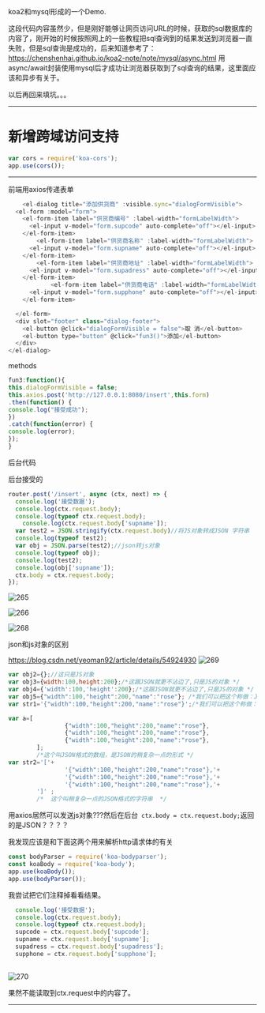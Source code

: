 koa2和mysql形成的一个Demo.

这段代码内容虽然少，但是刚好能够让网页访问URL的时候，获取的sql数据库的内容了，刚开始的时候按照网上的一些教程把sql查询到的结果发送到浏览器一直失败，但是sql查询是成功的，后来知道参考了：https://chenshenhai.github.io/koa2-note/note/mysql/async.html
用async/await封装使用mysql后才成功让浏览器获取到了sql查询的结果，这里面应该和异步有关于。

以后再回来填坑。。。

---

# 新增跨域访问支持

```js
var cors = require('koa-cors');
app.use(cors());
```
---

前端用axios传递表单

```js
    <el-dialog title="添加供货商" :visible.sync="dialogFormVisible">
  <el-form :model="form">
    <el-form-item label="供货商编号" :label-width="formLabelWidth">
      <el-input v-model="form.supcode" auto-complete="off"></el-input>
    </el-form-item>
        <el-form-item label="供货商名称" :label-width="formLabelWidth">
      <el-input v-model="form.supname" auto-complete="off"></el-input>
    </el-form-item>
        <el-form-item label="供货商地址" :label-width="formLabelWidth">
      <el-input v-model="form.supadress" auto-complete="off"></el-input>
    </el-form-item>
            <el-form-item label="供货商电话" :label-width="formLabelWidth">
      <el-input v-model="form.supphone" auto-complete="off"></el-input>
    </el-form-item>

  </el-form>
  <div slot="footer" class="dialog-footer">
    <el-button @click="dialogFormVisible = false">取 消</el-button>
    <el-button type="button" @click="fun3()">添加</el-button>
  </div>
</el-dialog>

```

methods

```js
fun3:function(){
this.dialogFormVisible = false;
this.axios.post('http://127.0.0.1:8080/insert',this.form)
.then(function() {
console.log("接受成功");
})
.catch(function(error) {
console.log(error);
});
}
```

后台代码

后台接受的

```js
router.post('/insert', async (ctx, next) => {
  console.log('接受数据');
  console.log(ctx.request.body);
  console.log(typeof ctx.request.body);
    console.log(ctx.request.body['supname']);
  var test2 = JSON.stringify(ctx.request.body)//将JS对象转成JSON 字符串
  console.log(typeof test2);
  var obj = JSON.parse(test2);//json转js对象
  console.log(typeof obj);
  console.log(test2);
  console.log(obj['supname']);
  ctx.body = ctx.request.body; 
});
```

![265](http://oocfz31zv.bkt.clouddn.com/265.jpg)

![266](http://oocfz31zv.bkt.clouddn.com/266.jpg)

![268](http://oocfz31zv.bkt.clouddn.com/268.jpg)

json和js对象的区别

https://blog.csdn.net/yeoman92/article/details/54924930
![269](http://oocfz31zv.bkt.clouddn.com/269.jpg)

```js
var obj2={};//这只是JS对象
var obj3={width:100,height:200};/*这跟JSON就更不沾边了,只是JS的对象 */
var obj4={'width':100,'height':200};/*这跟JSON就更不沾边了,只是JS的对象 */
var obj5={"width":100,"height":200,"name":"rose"}; /*我们可以把这个称做：JSON格式的JavaScript对象 */
var str1='{"width":100,"height":200,"name":"rose"}';/*我们可以把这个称做：JSON格式的字符串 */

var a=[
                {"width":100,"height":200,"name":"rose"},
                {"width":100,"height":200,"name":"rose"},
                {"width":100,"height":200,"name":"rose"},
        ];
        /*这个叫JSON格式的数组，是JSON的稍复杂一点的形式 */
var str2='['+
                '{"width":100,"height":200,"name":"rose"},'+
                '{"width":100,"height":200,"name":"rose"},'+
                '{"width":100,"height":200,"name":"rose"},'+
        ']' ;
        /*  这个叫稍复杂一点的JSON格式的字符串  */ 
```



用axios居然可以发送js对象???然后在后台`  ctx.body = ctx.request.body; `返回的是JSON？？？？

我发现应该是和下面这两个用来解析http请求体的有关

```js
const bodyParser = require('koa-bodyparser');
const koaBody = require('koa-body');
app.use(koaBody());
app.use(bodyParser());
```

我尝试把它们注释掉看看结果。

```js
  console.log('接受数据');
  console.log(ctx.request.body);
  console.log(typeof ctx.request.body);
  supcode = ctx.request.body['supcode'];
  supname = ctx.request.body['supname'];
  supadress = ctx.request.body['supadress'];
  supphone = ctx.request.body['supphone'];
  
```



![270](http://oocfz31zv.bkt.clouddn.com/270.jpg)

果然不能读取到ctx.request中的内容了。

---

